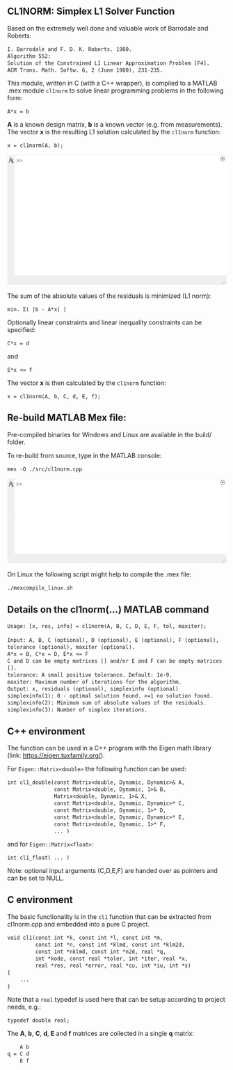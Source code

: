CL1NORM: Simplex L1 Solver Function
-----------------------------------

Based on the extremely well done and valuable work of Barrodale and Roberts:

    I. Barrodale and F. D. K. Roberts. 1980.
    Algorithm 552:
    Solution of the Constrained L1 Linear Approximation Problem [F4].
    ACM Trans. Math. Softw. 6, 2 (June 1980), 231-235.

This module, written in C (with a C++ wrapper), is compiled to a MATLAB
.mex module `cl1norm` to solve linear programming problems in the following
form:

    A*x = b

**A** is a known design matrix, **b** is a known vector (e.g. from measurements).
The vector **x** is the resulting L1 solution calculated by the `cl1norm` function:

    x = cl1norm(A, b);

![gif](doc/cl1example.gif?raw=1)

The sum of the absolute values of the residuals is minimized (L1 norm):

    min. Σ( |b - A*x| )

Optionally linear constraints and linear inequality constraints can be specified:

    C*x = d

and

    E*x <= f

The vector **x** is then calculated by the `cl1norm` function:

    x = cl1norm(A, b, C, d, E, f);

Re-build MATLAB Mex file:
-------------------------

Pre-compiled binaries for Windows and Linux are available in the build/ folder.

To re-build from source, type in the MATLAB console:

    mex -O ./src/cl1norm.cpp

![gif](doc/mexcompile.gif?raw=1)

On Linux the following script might help to compile the .mex file:

    ./mexcompile_linux.sh

Details on the cl1norm(...) MATLAB command
------------------------------------------

    Usage: [x, res, info] = cl1norm(A, B, C, D, E, F, tol, maxiter);

    Input: A, B, C (optional), D (optional), E (optional), F (optional),
    tolerance (optional), maxiter (optional).
    A*x = B, C*x = D, E*x <= F
    C and D can be empty matrices [] and/or E and F can be empty matrices [].
    tolerance: A small positive tolerance. Default: 1e-9.
    maxiter: Maximum number of iterations for the algorithm.
    Output: x, residuals (optional), simplexinfo (optional)
    simplexinfo(1): 0 - optimal solution found. >=1 no solution found.
    simplexinfo(2): Minimum sum of absolute values of the residuals.
    simplexinfo(3): Number of simplex iterations.

C++ environment
---------------

The function can be used in a C++ program with the Eigen math library
(link: https://eigen.tuxfamily.org/).

For `Eigen::Matrix<double>` the following function can be used:

    int cl1_double(const Matrix<double, Dynamic, Dynamic>& A,
                   const Matrix<double, Dynamic, 1>& B,
                   Matrix<double, Dynamic, 1>& X,
                   const Matrix<double, Dynamic, Dynamic>* C,
                   const Matrix<double, Dynamic, 1>* D,
                   const Matrix<double, Dynamic, Dynamic>* E,
                   const Matrix<double, Dynamic, 1>* F,
                   ... )

and for `Eigen::Matrix<float>`:

    int cl1_float( ... )

Note: optional input arguments (C,D,E,F) are handed over as pointers and can be set to NULL.


C environment
-------------

The basic functionality is in the `cl1` function that can be extracted from cl1norm.cpp and
embedded into a pure C project.

    void cl1(const int *k, const int *l, const int *m,
             const int *n, const int *klmd, const int *klm2d,
             const int *nklmd, const int *n2d, real *q,
             int *kode, const real *toler, int *iter, real *x,
             real *res, real *error, real *cu, int *iu, int *s)
    {
        ...
    }

Note that a `real` typedef is used here that can be setup according to project needs, e.g.:

    typedef double real;

The **A**, **b**, **C**, **d**, **E** and **f** matrices are collected in a single **q** matrix:

        A b
    q = C d
        E f

